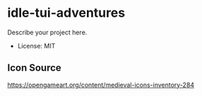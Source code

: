 # idle-tui-adventures

Describe your project here.
* License: MIT

## Icon Source
https://opengameart.org/content/medieval-icons-inventory-284
